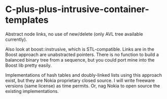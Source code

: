 # C-plus-plus-intrusive-container-templates
Abstract node links, no use of new/delete (only AVL tree available currently).

Also look at boost::instrusive, which is STL-compatible.  Links are in the
Boost approach are unabstracted pointers.  There is no function to build
a balanced binary tree from a sequence, but you could port mine into the
Boost lib pretty easily.

Implementations of hash tables and doubly-linked lists using this approach
exist, but they are Nokia proprietary closed source.  I will write freeware
versions (same license) as time permits.  Or, nag Nokia to open source the
existing implementations.

